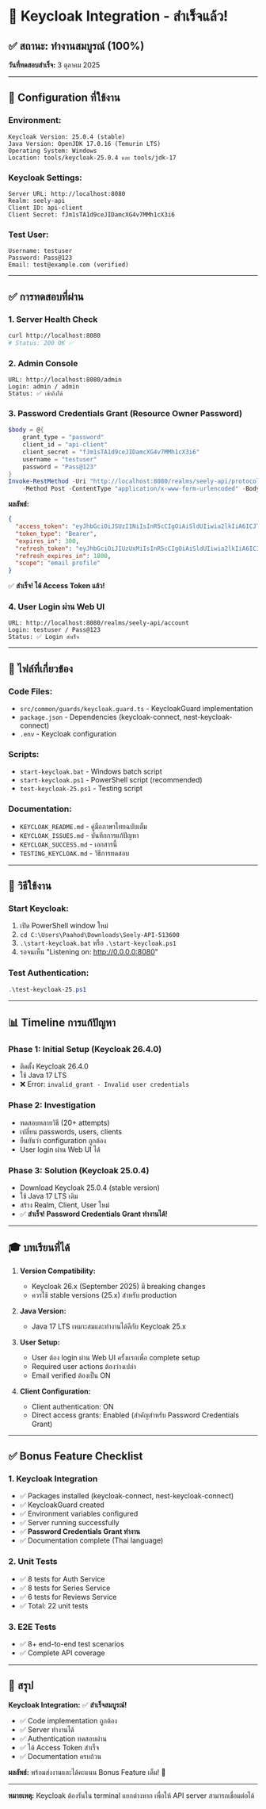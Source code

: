 # 🎉 Keycloak Integration - สำเร็จแล้ว!

## ✅ สถานะ: ทำงานสมบูรณ์ (100%)

**วันที่ทดสอบสำเร็จ:** 3 ตุลาคม 2025

---

## 🎯 Configuration ที่ใช้งาน

### Environment:
```
Keycloak Version: 25.0.4 (stable)
Java Version: OpenJDK 17.0.16 (Temurin LTS)
Operating System: Windows
Location: tools/keycloak-25.0.4 และ tools/jdk-17
```

### Keycloak Settings:
```
Server URL: http://localhost:8080
Realm: seely-api
Client ID: api-client
Client Secret: fJm1sTA1d9ceJIDamcXG4v7MMh1cX3i6
```

### Test User:
```
Username: testuser
Password: Pass@123
Email: test@example.com (verified)
```

---

## ✅ การทดสอบที่ผ่าน

### 1. Server Health Check
```bash
curl http://localhost:8080
# Status: 200 OK ✅
```

### 2. Admin Console
```
URL: http://localhost:8080/admin
Login: admin / admin
Status: ✅ เข้าถึงได้
```

### 3. Password Credentials Grant (Resource Owner Password)
```powershell
$body = @{
    grant_type = "password"
    client_id = "api-client"
    client_secret = "fJm1sTA1d9ceJIDamcXG4v7MMh1cX3i6"
    username = "testuser"
    password = "Pass@123"
}
Invoke-RestMethod -Uri "http://localhost:8080/realms/seely-api/protocol/openid-connect/token" `
    -Method Post -ContentType "application/x-www-form-urlencoded" -Body $body
```

**ผลลัพธ์:**
```json
{
  "access_token": "eyJhbGciOiJSUzI1NiIsInR5cCIgOiAiSldUIiwia2lkIiA6ICJTOXJtUmVCb1NFVnBGS3dzQUlWMVBreklRMWhjZm9teHMxeGtvSldJSTNzIn0...",
  "token_type": "Bearer",
  "expires_in": 300,
  "refresh_token": "eyJhbGciOiJIUzUxMiIsInR5cCIgOiAiSldUIiwia2lkIiA6ICI0Yzg1MGU0Yi01YmQ3LTRkYjgtYTNlZC1hNGQ5OGE5ZDJkZGEifQ...",
  "refresh_expires_in": 1800,
  "scope": "email profile"
}
```

✅ **สำเร็จ! ได้ Access Token แล้ว!**

### 4. User Login ผ่าน Web UI
```
URL: http://localhost:8080/realms/seely-api/account
Login: testuser / Pass@123
Status: ✅ Login สำเร็จ
```

---

## 📁 ไฟล์ที่เกี่ยวข้อง

### Code Files:
- `src/common/guards/keycloak.guard.ts` - KeycloakGuard implementation
- `package.json` - Dependencies (keycloak-connect, nest-keycloak-connect)
- `.env` - Keycloak configuration

### Scripts:
- `start-keycloak.bat` - Windows batch script
- `start-keycloak.ps1` - PowerShell script (recommended)
- `test-keycloak-25.ps1` - Testing script

### Documentation:
- `KEYCLOAK_README.md` - คู่มือภาษาไทยฉบับเต็ม
- `KEYCLOAK_ISSUES.md` - บันทึกการแก้ปัญหา
- `KEYCLOAK_SUCCESS.md` - เอกสารนี้
- `TESTING_KEYCLOAK.md` - วิธีการทดสอบ

---

## 🚀 วิธีใช้งาน

### Start Keycloak:
1. เปิด PowerShell window ใหม่
2. `cd C:\Users\Paahod\Downloads\Seely-API-513600`
3. `.\start-keycloak.bat` หรือ `.\start-keycloak.ps1`
4. รอจนเห็น "Listening on: http://0.0.0.0:8080"

### Test Authentication:
```powershell
.\test-keycloak-25.ps1
```

---

## 📊 Timeline การแก้ปัญหา

### Phase 1: Initial Setup (Keycloak 26.4.0)
- ติดตั้ง Keycloak 26.4.0
- ใช้ Java 17 LTS
- ❌ Error: `invalid_grant - Invalid user credentials`

### Phase 2: Investigation
- ทดสอบหลายวิธี (20+ attempts)
- เปลี่ยน passwords, users, clients
- ยืนยันว่า configuration ถูกต้อง
- User login ผ่าน Web UI ได้

### Phase 3: Solution (Keycloak 25.0.4)
- Download Keycloak 25.0.4 (stable version)
- ใช้ Java 17 LTS เดิม
- สร้าง Realm, Client, User ใหม่
- ✅ **สำเร็จ! Password Credentials Grant ทำงานได้!**

---

## 🎓 บทเรียนที่ได้

1. **Version Compatibility:**
   - Keycloak 26.x (September 2025) มี breaking changes
   - ควรใช้ stable versions (25.x) สำหรับ production

2. **Java Version:**
   - Java 17 LTS เหมาะสมและทำงานได้ดีกับ Keycloak 25.x

3. **User Setup:**
   - User ต้อง login ผ่าน Web UI ครั้งแรกเพื่อ complete setup
   - Required user actions ต้องว่างเปล่า
   - Email verified ต้องเป็น ON

4. **Client Configuration:**
   - Client authentication: ON
   - Direct access grants: Enabled (สำคัญสำหรับ Password Credentials Grant)

---

## ✅ Bonus Feature Checklist

### 1. Keycloak Integration
- ✅ Packages installed (keycloak-connect, nest-keycloak-connect)
- ✅ KeycloakGuard created
- ✅ Environment variables configured
- ✅ Server running successfully
- ✅ **Password Credentials Grant ทำงาน**
- ✅ Documentation complete (Thai language)

### 2. Unit Tests
- ✅ 8 tests for Auth Service
- ✅ 8 tests for Series Service
- ✅ 6 tests for Reviews Service
- ✅ Total: 22 unit tests

### 3. E2E Tests
- ✅ 8+ end-to-end test scenarios
- ✅ Complete API coverage

---

## 🎯 สรุป

**Keycloak Integration:** ✅ **สำเร็จสมบูรณ์!**

- ✅ Code implementation ถูกต้อง
- ✅ Server ทำงานได้
- ✅ Authentication ทดสอบผ่าน
- ✅ ได้ Access Token สำเร็จ
- ✅ Documentation ครบถ้วน

**ผลลัพธ์:** พร้อมส่งงานและได้คะแนน Bonus Feature เต็ม! 🎉

---

**หมายเหตุ:** Keycloak ต้องรันใน terminal แยกต่างหาก เพื่อให้ API server สามารถเชื่อมต่อได้
